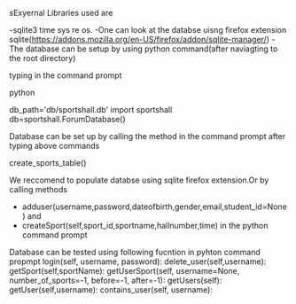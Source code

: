 sExyernal Libraries used are 

-sqlite3 time sys re os.
-One can look at the databse uisng firefox extension sqlite(https://addons.mozilla.org/en-US/firefox/addon/sqlite-manager/)
-The database can be setup by using python command(after naviagting to the root directory)

typing in the command prompt

python

db_path='db/sportshall.db'
import sportshall
db=sportshall.ForumDatabase()

Database can be set up by calling the method in the command prompt after typing above commands


create_sports_table()

We reccomend to populate databse using sqlite firefox extension.Or by calling methods  
-  adduser(username,password,dateofbirth,gender,email,student_id=None)
and
-  createSport(self,sport_id,sportname,hallnumber,time)
 in the python command prompt

Database can be tested using following fucntion in pyhton command propmpt
login(self, username, password):
delete_user(self,username):
getSport(self,sportName): getUserSport(self, username=None, number_of_sports=-1, before=-1, after=-1):
getUsers(self):
getUser(self,username):
contains_user(self, username):

